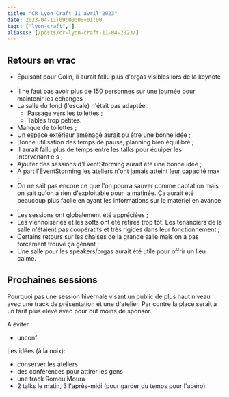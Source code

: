 ```yaml
---
title: "CR Lyon Craft 11 avril 2023"
date: 2023-04-11T09:00:00+01:00
tags: ["lyon-craft", ]
aliases: [/posts/cr-lyon-craft-11-04-2023/]
---
```


## Retours en vrac

* Épuisant pour Colin, il aurait fallu plus d'orgas visibles lors de la keynote ;
* Il ne faut pas avoir plus de 150 personnes sur une journée pour maintenir les échanges ;
* La salle du fond (l'escale) n'était pas adaptée : 
  * Passage vers les toilettes ;
  * Tables trop petites.
* Manque de toilettes ;
* Un espace extérieur aménagé aurait pu être une bonne idée ;
* Bonne utilisation des temps de pause, planning bien équilibré ;
* Il aurait fallu plus de temps entre les talks pour équiper les intervenant·e·s ;
* Ajouter des sessions d'EventStorming aurait été une bonne idée ;
* A part l'EventStorming les ateliers n'ont jamais atteint leur capacité max ;
* On ne sait pas encore ce que l'on pourra sauver comme captation mais on sait qu'on a rien d'exploitable pour la matinée. Ça aurait été beaucoup plus facile en ayant les informations sur le matériel en avance ;
* Les sessions ont globalement été appréciées ;
* Les viennoiseries et les softs ont été retirés trop tôt. Les tenanciers de la salle n'étaient pas coopératifs et très rigides dans leur fonctionnement ;
* Certains retours sur les chaises de la grande salle mais on a pas forcement trouvé ça gênant ;
* Une salle pour les speakers/orgas aurait été utile pour offrir un lieu calme.

## Prochaînes sessions

Pourquoi pas une session hivernale visant un public de plus haut niveau avec une track de présentation et une d'atelier. Par contre la place serait a un tarif plus elévé avec pour but moins de sponsor.

A éviter :
 * unconf


Les idées (à la noix):
 * conserver les ateliers
 * des conférences pour attirer les gens
 * une track Romeu Moura
 * 2 talks le matin, 3 l'après-midi (pour garder du temps pour l'apéro)